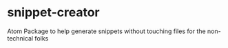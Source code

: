 # snippet-creator
Atom Package to help generate snippets without touching files for the non-technical folks
